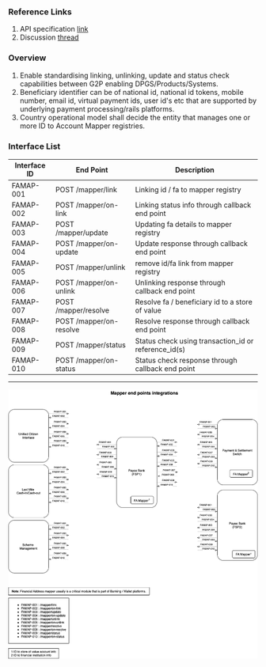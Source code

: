 ### Reference Links
1. API specification [link](../api/g2p-mapper.yaml)
2. Discussion [thread](https://github.com/G2P-Connect/.github/discussions) 

### Overview
1. Enable standardising linking, unlinking, update and status check capabilities between G2P enabling DPGS/Products/Systems.
2. Beneficiary identifier can be of national id, national id tokens, mobile number, email id, virtual payment ids, user id's etc that are supported by underlying payment processing/rails platforms. <br>
3. Country operational model shall decide the entity that manages one or more ID to Account Mapper registries.

### Interface List

| Interface ID | End Point | Description | 
| ------------ | --------- | ----------- |
| FAMAP-001 | POST /mapper/link | Linking id / fa to mapper registry | 
| FAMAP-002 | POST /mapper/on-link | Linking status info through callback end point | 
| FAMAP-003 | POST /mapper/update | Updating fa details to mapper registry|
| FAMAP-004 | POST /mapper/on-update | Update response through callback end point |
| FAMAP-005 | POST /mapper/unlink | remove id/fa link from mapper registry | 
| FAMAP-006 | POST /mapper/on-unlink | Unlinking response through callback end point | 
| FAMAP-007 | POST /mapper/resolve | Resolve fa / beneficiary id to a store of value | 
| FAMAP-008 | POST /mapper/on-resolve | Resolve response through callback end point | 
| FAMAP-009 | POST /mapper/status | Status check using transaction_id or reference_id(s) | 
| FAMAP-010 | POST /mapper/on-status | Status check response through callback end point | 


***

![](./images/draw.io/interface-mapper.drawio.png)
